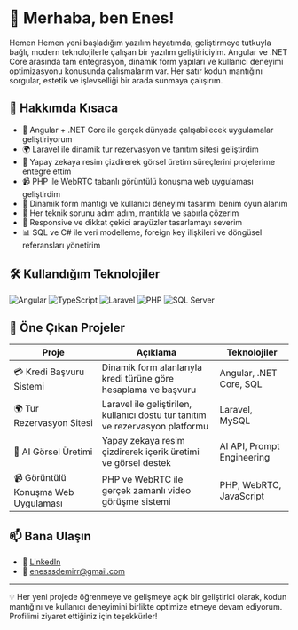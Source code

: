 # 👋 Merhaba, ben Enes!

Hemen Hemen yeni başladığım yazılım hayatımda; geliştirmeye tutkuyla bağlı, modern teknolojilerle çalışan bir yazılım geliştiriciyim. Angular ve .NET Core arasında tam entegrasyon, dinamik form yapıları ve kullanıcı deneyimi optimizasyonu konusunda çalışmalarım var. Her satır kodun mantığını sorgular, estetik ve işlevselliği bir arada sunmaya çalışırım.

## 🚀 Hakkımda Kısaca

- 🔧 Angular + .NET Core ile gerçek dünyada çalışabilecek uygulamalar geliştiriyorum
- 🌍 Laravel ile dinamik tur rezervasyon ve tanıtım sitesi geliştirdim  
- 🧠 Yapay zekaya resim çizdirerek görsel üretim süreçlerini projelerime entegre ettim  
- 📹 PHP ile WebRTC tabanlı görüntülü konuşma web uygulaması geliştirdim  
- 🎯 Dinamik form mantığı ve kullanıcı deneyimi tasarımı benim oyun alanım  
- 🧠 Her teknik sorunu adım adım, mantıkla ve sabırla çözerim  
- 🎨 Responsive ve dikkat çekici arayüzler tasarlamayı severim  
- 📊 SQL ve C# ile veri modelleme, foreign key ilişkileri ve döngüsel referansları yönetirim  

## 🛠️ Kullandığım Teknolojiler

![Angular](https://img.shields.io/badge/-Angular-DD0031?style=flat&logo=angular&logoColor=white)
![TypeScript](https://img.shields.io/badge/-TypeScript-3178C6?style=flat&logo=typescript&logoColor=white)
![Laravel](https://img.shields.io/badge/-Laravel-F72C1F?style=flat&logo=laravel&logoColor=white)
![PHP](https://img.shields.io/badge/-PHP-777BB4?style=flat&logo=php&logoColor=white)
![SQL Server](https://img.shields.io/badge/-SQL%20Server-CC2927?style=flat&logo=microsoft-sql-server&logoColor=white)


## 📂 Öne Çıkan Projeler

| Proje | Açıklama | Teknolojiler |
|-------|----------|--------------|
| 💳 Kredi Başvuru Sistemi | Dinamik form alanlarıyla kredi türüne göre hesaplama ve başvuru | Angular, .NET Core, SQL |
| 🌍 Tur Rezervasyon Sitesi | Laravel ile geliştirilen, kullanıcı dostu tur tanıtım ve rezervasyon platformu | Laravel, MySQL |
| 🧠 AI Görsel Üretimi | Yapay zekaya resim çizdirerek içerik üretimi ve görsel destek | AI API, Prompt Engineering |
| 📹 Görüntülü Konuşma Web Uygulaması | PHP ve WebRTC ile gerçek zamanlı video görüşme sistemi | PHP, WebRTC, JavaScript |



## 📫 Bana Ulaşın

- 💼 [LinkedIn](www.linkedin.com/in/enes-demir-26-zypoo)
- 📧 enesssdemirr@gmail.com

---

💡 Her yeni projede öğrenmeye ve gelişmeye açık bir geliştirici olarak, kodun mantığını ve kullanıcı deneyimini birlikte optimize etmeye devam ediyorum. Profilimi ziyaret ettiğiniz için teşekkürler!
